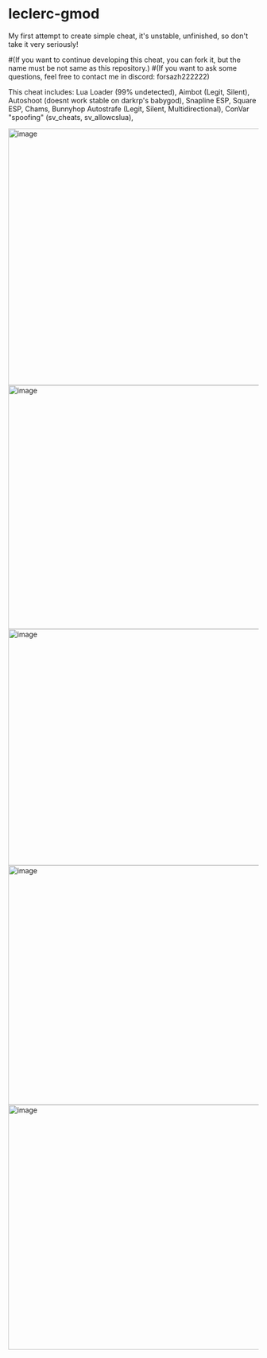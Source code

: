 # leclerc-gmod
My first attempt to create simple cheat, it's unstable, unfinished, so don't take it very seriously!

#(If you want to continue developing this cheat, you can fork it, but the name must be not same as this repository.)
#(If you want to ask some questions, feel free to contact me in discord: forsazh222222)

This cheat includes:
Lua Loader (99% undetected),
Aimbot (Legit, Silent),
Autoshoot (doesnt work stable on darkrp's babygod),
Snapline ESP,
Square ESP,
Chams,
Bunnyhop
Autostrafe (Legit, Silent, Multidirectional),
ConVar "spoofing" (sv_cheats, sv_allowcslua),

<img width="881" height="517" alt="image" src="https://github.com/user-attachments/assets/499d48c7-de3a-4ac0-b8e4-6949d75af7f3" />
<img width="840" height="491" alt="image" src="https://github.com/user-attachments/assets/98f873cc-ff56-4832-b6dd-fc37cf0f3420" />
<img width="861" height="476" alt="image" src="https://github.com/user-attachments/assets/03ea0984-a7f5-47e7-9295-3828d1163a05" />
<img width="878" height="482" alt="image" src="https://github.com/user-attachments/assets/b3a7d676-8dcc-4828-9a43-7307d7496607" />
<img width="829" height="493" alt="image" src="https://github.com/user-attachments/assets/7cac8840-0704-4301-b60a-a538cfedf538" />
